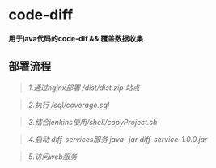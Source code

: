 # code-diff
**用于java代码的code-dif && 覆盖数据收集**


## 部署流程  

> *1.通过nginx部署 /dist/dist.zip 站点*

> *2.执行 /sql/coverage.sql*

> *3.结合jenkins使用/shell/copyProject.sh*

> *4.启动 diff-services服务*  *java -jar diff-service-1.0.0.jar*

> *5.访问web服务*
